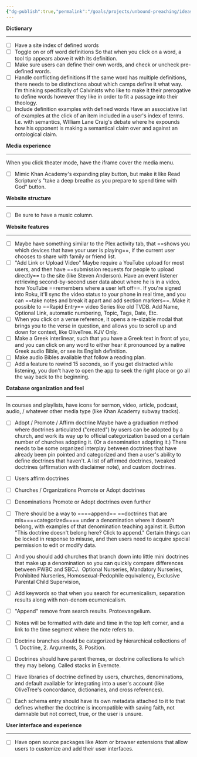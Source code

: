```yaml
---
{"dg-publish":true,"permalink":"/goals/projects/unbound-preaching/ideas/website-ideas-from-journal-entries/","tags":["website"],"created":"Aug 22, 2018, 5:08 PM"}
---
```



**Dictionary**

* * *

- [ ] Have a site index of defined words
- [ ] Toggle on or off word definitions
So that when you click on a word, a tool tip appears above it with its definition.
- [ ] Make sure users can define their own words, and check or uncheck pre-defined words.
- [ ] Handle conflicting definitions
If the same word has multiple definitions, there needs to be distinctions about which camps define it what way. I'm thinking specifically of Calvinists who like to make it their prerogative to define words however they like in order to fit a passage into their theology.
- [ ] Include definition examples with defined words
Have an associative list of examples at the click of an item included in a user's index of terms. I.e. with semantics, WIlliam Lane Craig's debate where he expounds how his opponent is making a semantical claim over and against an ontological claim.

**Media experience**

* * *

When you click theater mode, have the iframe cover the media menu.
- [ ] Mimic Khan Academy's expanding play button, but make it like Read Scripture's "take a deep breathe as you prepare to spend time with God" button.

**Website structure**

* * *

- [ ] Be sure to have a music column.

**Website features**

* * *

- [ ] Maybe have something similar to the Plex activity tab, that ==shows you which devices that have your user is playing==, if the current user chooses to share with family or friend list.
- [ ] "Add Link or Upload Video"
Maybe require a YouTube upload for most users, and then have ==submission requests for people to upload directly== to the site (like Steven Anderson).
Have an event listener retrieving second-by-second user data about where he is in a video, how YouTube ==remembers where a user left off==. If you're signed into Roku, it'll sync the video status to your phone in real time, and you can ==take notes and break it apart and add section markers==.
Make it possible to ==Rapid Entry== video Series like old TVDB. Add Name, Optional Link, automatic numbering, Topic, Tags, Date, Etc.
- [ ] When you click on a verse reference, it opens a re-sizable modal that brings you to the verse in question, and allows you to scroll up and down for context, like OliveTree. KJV Only.
- [ ] Make a Greek interlinear, such that you have a Greek text in front of you, and you can click on any word to either hear it pronounced by a native Greek audio Bible, or see its English definition.
- [ ] Make audio Bibles available that follow a reading plan.
- [ ] Add a feature to rewind 15 seconds, so if you get distracted while listening, you don't have to open the app to seek the right place or go all the way back to the beginning.

**Database organization and feel**

* * *

In courses and playlists, have icons for sermon, video, article, podcast, audio, / whatever other media type (like Khan Academy subway tracks).
- [ ] Adopt / Promote / Affirm doctrine
Maybe have a graduation method where doctrines articulated ("created") by users can be adopted by a church, and work its way up to official categorization based on a certain number of churches adopting it. (Or a denomination adopting it.) There needs to be some organized interplay between doctrines that have already been pin pointed and categorized and then a user's ability to define doctrines that haven't. A list of affirmed doctrines, tweaked doctrines (affirmation with disclaimer note), and custom doctrines.
- [ ] Users affirm doctrines
- [ ] Churches / Organizations Promote or Adopt doctrines
- [ ] Denominations Promote or Adopt doctrines even further
- [ ] There should be a way to ====append== ==doctrines that are mis====categorized==== under a denomination where it doesn't belong, with examples of that denomination teaching against it. Button "This doctrine doesn't belong here? Click to append." Certain things can be locked in response to misuse, and then users need to acquire special permission to edit or modify data.
- [ ] And you should add churches that branch down into little mini doctrines that make up a denomination so you can quickly compare differences between FWBC and SBCJ.  Optional Nurseries, Mandatory Nurseries, Prohibited Nurseries, Homosexual-Pedophile equivalency, Exclusive Parental Child Supervision,
- [ ] Add keywords so that when you search for ecumenicalism, separation results along with non-denom ecumenicalism.
- [ ] "Append" remove from search results. Protoevangelium.

- [ ] Notes will be formatted with date and time in the top left corner, and a link to the time segment where the note refers to.
- [ ] Doctrine branches should be categorized by hierarchical collections of 1\. Doctrine, 2. Arguments, 3. Position.
- [ ] Doctrines should have parent themes, or doctrine collections to which they may belong. Called stacks in Evernote.
- [ ] Have libraries of doctrine defined by users, churches, denominations, and default available for integrating into a user's account (like OliveTree's concordance, dictionaries, and cross references).

- [ ] Each schema entry should have its own metadata attached to it to that defines whether the doctrine is incompatible with saving faith, not damnable but not correct, true, or the user is unsure.

**User interface and experience**

* * *

- [ ] Have open source packages like Atom or browser extensions that allow users to customize and add their user interfaces.


